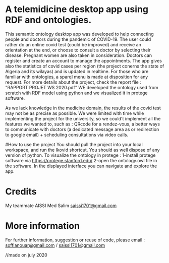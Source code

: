 # A telemidicine desktop app using RDF and ontologies.
This semantic ontology desktop app was developed to help connecting people and doctors during the pandemic of COVID-19. 
The user could rather do an online covid test (could be improved) and receive an orientation at the end, or choose to consult a doctor by selecting their disease. 
Pregnant women are also taken in consideration.
Doctors can register and create an account to manage the appointments.
The app gives also the statistics of covid cases per region (the project conerns the state of Algeria and its wilayas) and is updated in realtime.
For those who are familiar with ontologies, a sparql menu is made at disposition for any request.
For more details about the project, check the report file : "RAPPORT PROJET WS 2020.pdf"
WE developed the ontology used from scratch with RDF model using python and we visualized it in protege software.

As we lack knowledge in the medicine domain, the results of the covid test may not be as precise as possible. 
We were limited with time while implementing the project for the university, so we could't implement all the features we wanted to, such as : QRcode for a rendez-vous, a better ways to communicate with doctors (a dedicated message area as or redirection to google email) + scheduling consultations via video calls.

#How to use the project
You should pull the project into your local workspace, and run the Ikovid shortcut. 
You should as well dispose of any version of python. 
To visualize the ontology in protege :
    1-install protege software via https://protege.stanford.edu/
    2-open the ontology.owl file in the software.
In the displayed interface you can navigate and explore the app.

# Credits
My teammate AISSI Med Salim saissi1701@gmail.com

# More information
For further information, suggestion or reuse of code, please email : soffianouar@gmail.com / saissi1701@gmail.com

//made on july 2020
